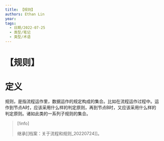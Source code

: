 ```yaml
---
title: 【规则】
authors: Ethan Lin
year:
tags:
  - 日期/2022-07-25 
  - 类型/笔记 
  - 类型/术语 
---
```



# 【规则】







# 定义

规则，是指流程运作里，数据运作的规定构成的集合。比如在流程运作过程中。运作到节点A时，应该采用什么样的判定原则，再到节点B时，又应该采用什么样的判定原则。诸如此类的一系列子规则的集合。



> [!info]
>
> 继承[[档案：关于流程和规则_20220724]]。